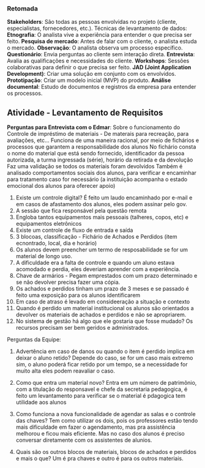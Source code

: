 
### Retomada
**Stakeholders**: São todas as pessoas envolvidas no projeto (cliente, especialistas, fornecedores, etc.).
Técnicas de levantamento de dados:
**Etnografia**: O analista vive a experiência para entender o que precisa ser feito.
**Pesquisa de mercado**: Antes de falar com o cliente, o analista estuda o mercado.
**Observação**: O analista observa um processo específico.
**Questionário**: Envia perguntas ao cliente sem interação direta.
**Entrevista**: Avalia as qualificações e necessidades do cliente.
**Workshops**: Sessões colaborativas para definir o que precisa ser feito.
**JAD (Joint Application Development)**: Criar uma solução em conjunto com os envolvidos.
**Prototipação**: Criar um modelo inicial (MVP) do produto.
**Análise documental**: Estudo de documentos e registros da empresa para entender os processos.

## Atividade - Levantamento de Requisitos

**Perguntas para Entrevista com o Edmar**:
Sobre o funcionamento do 
Controle de impréstimo de materiais - De materais para recreação, para avaliações, etc...
Funciona de uma maneira racional, por meio de fichários e processos que garantem a responsabilidade dos alunos 
No fichário consta o nome do material que está sendo fornecido, identificador da pessoa autorizada, a turma ingressada (série), horário da retirada e da devolução
Faz uma validação se todos os materiais foram devolvidos
Também é analisado comportamentos sociais dos alunos, para verificar e encaminhar para tratamento caso for necessário (a instituição acompanha o estado emocional dos alunos para oferecer apoio)

1. Existe um controle digital? É feito um laudo encaminhado por e-mail e em casos de afastamento dos alunos, eles podem assinar pelo gov. 
2. A sessão que fica responsável pela questão remota
3. Engloba tantos equipamentos mais pessoais (talheres, copos, etc) e equipamentos eletrônicos
4. Existe um controle de fluxo de entrada e saída
5. 3 blocoas, classificação - Fichário de Achados e Perdidos (item ecnontrado, local, dia e horário)
6. Os alunos devem preencher um termo de resposabilidade se for um material de longo uso.
7. A dificuldade era a falta de controle e quando um aluno estava acomodado e perdia, eles deveriam aprender com a experiência.
8. Chave de armários - Pegam emprestados com um prazo determinado e se não devolver precisa fazer uma cópia.
9. Os achados e perdidos tinham um prazo de 3 meses e se passado é feito uma exposição para os alunos identificarem
10. Em caso de atraso é levado em consideeração a situação e contexto
11. Quando é perdido um material institucional os alunos são orientados a devolver os materiais de achados e perdidos e não se apropriarem.
12. No sistema de gestão há algo que ele gostaria que fosse mudado? Os recursos precisam ser bem geridos e administrados.

Perguntas da Equipe:
1. Advertência em caso de danos ou quando o item é perdido implica em deixar o aluno retido?
Depende do caso, se for um caso mais extremo sim, o aluno poderá ficar retido por um tempo, se a necessidade for muito alta eles podem reavaliar o caso.
 
2. Como que entra um material novo?
Entra em um número de patrimõnio, com a titulação do responsavel e chefe da secretaria pedagogica, é feito um levantamento para verificar se o material é pdagogica tem utilidade aos alunos
  
3. Como funciona a nova funcionalidade de agendar as salas e o controle das chaves?
Tem como utilizar os dois, pois os professores estão tendo mais dificuldade em fazer o agendamento, mas pra assistência melhorou e ficou mais eficiente. Mas no caso dos alunos é preciso conversar diretamente com os assistentes de alunios.

4. Quais são os outros blocos de materiais, blocos de achados e perdidos e mais o que?
Um é pra chaves e outro é para os outros materiais.
